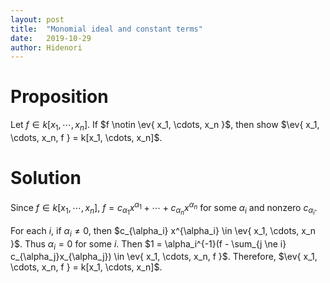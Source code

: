 ```yaml
---
layout: post
title:  "Monomial ideal and constant terms"
date:   2019-10-29
author: Hidenori
---
```


# Proposition
Let $f \in k[x_1, \cdots, x_n]$.
If $f \notin \ev{ x_1, \cdots, x_n }$, then show $\ev{ x_1, \cdots, x_n, f } = k[x_1, \cdots, x_n]$.

# Solution
Since $f \in k[x_1, \cdots, x_n]$, $f = c_{\alpha_1} x^{\alpha_1} + \cdots + c_{\alpha_n} x^{\alpha_n}$ for some $\alpha_i$ and nonzero $c_{\alpha_i}$.

For each $i$, if $\alpha_i \ne 0$, then $c_{\alpha_i} x^{\alpha_i} \in \ev{ x_1, \cdots, x_n }$.
Thus $\alpha_i = 0$ for some $i$.
Then $1 = \alpha_i^{-1}(f - \sum_{j \ne i} c_{\alpha_j}x_{\alpha_j}) \in \ev{ x_1, \cdots, x_n, f }$.
Therefore, $\ev{ x_1, \cdots, x_n, f } = k[x_1, \cdots, x_n]$.
